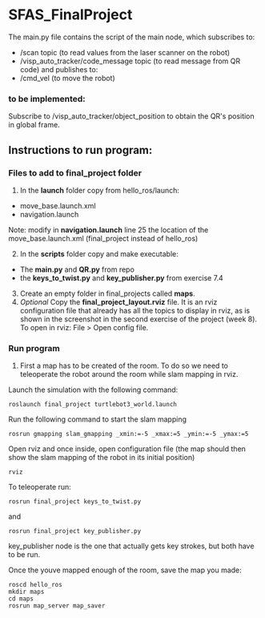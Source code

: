 # SFAS_FinalProject

The main.py file contains the script of the main node, which subscribes to:
  - /scan topic (to read values from the laser scanner on the robot)
  - /visp_auto_tracker/code_message topic (to read message from QR code)
and publishes to:
  - /cmd_vel (to move the robot)

### to be implemented:
Subscribe to /visp_auto_tracker/object_position to obtain the QR's position in global frame.

## Instructions to run program:

### Files to add to final_project folder
1. In the **launch** folder copy from hello_ros/launch:
  - move_base.launch.xml
  - navigation.launch

Note: modify in **navigation.launch** line 25 the location of the move_base.launch.xml (final_project instead of hello_ros)

2. In the **scripts** folder copy and make executable:
  - The **main.py** and **QR.py** from repo
  - the **keys_to_twist.py** and **key_publisher.py** from exercise 7.4

3. Create an empty folder in final_projects called **maps**.
4. *Optional* Copy the **final_project_layout.rviz** file. It is an rviz configuration file that already has all the topics to display in rviz, as is shown in the screenshot in the second exercise of the project (week 8). To open in rviz: File > Open config file.

### Run program
1. First a map has to be created of the room. To do so we need to teleoperate the robot around the room while slam mapping in rviz.

Launch the simulation with the following command:
```
roslaunch final_project turtlebot3_world.launch
```

Run the following command to start the slam mapping
```
rosrun gmapping slam_gmapping _xmin:=-5 _xmax:=5 _ymin:=-5 _ymax:=5
```

Open rviz and once inside, open configuration file (the map should then show the slam mapping of the robot in its initial position)
```
rviz
```

To teleoperate run:
```
rosrun final_project keys_to_twist.py
```
and
```
rosrun final_project key_publisher.py
```
key_publisher node is the one that actually gets key strokes, but both have to be run.

Once the youve mapped enough of the room, save the map you made:
```
roscd hello_ros
mkdir maps
cd maps
rosrun map_server map_saver
```

